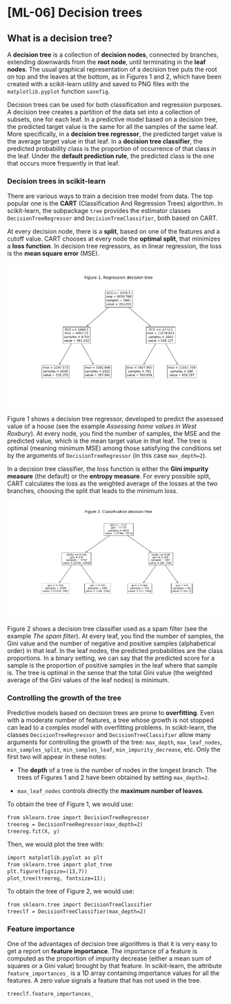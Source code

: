 # [ML-06] Decision trees

## What is a decision tree?

A **decision tree** is a collection of **decision nodes**, connected by branches, extending downwards from the **root node**, until terminating in the **leaf nodes**. The usual graphical representation of a decision tree puts the root on top and the leaves at the bottom, as in Figures 1 and 2, which have been created with a scikit-learn utility and saved to PNG files with the `matplotlib.pyplot` function `savefig`.

Decision trees can be used for both classification and regression purposes. A decision tree creates a partition of the data set into a collection of subsets, one for each leaf. In a predictive model based on a decision tree, the predicted target value is the same for all the samples of the same leaf. More specifically, in a **decision tree regressor**, the predicted target value is the average target value in that leaf. In a **decision tree classifier**, the predicted probability class is the proportion of occurrence of that class in the leaf. Under the **default prediction rule**, the predicted class is the one that occurs more frequently in that leaf.

### Decision trees in scikit-learn

There are various ways to train a decision tree model from data. The top popular one is the **CART** (Classification And Regression Trees) algorithm. In scikit-learn, the subpackage `tree` provides the estimator classes `DecisionTreeRegressor` and `DecisionTreeClassifier`, both based on CART.

At every decision node, there is a **split**, based on one of the features and a cutoff value. CART chooses at every node the **optimal split**, that minimizes a **loss function**. In decision tree regressors, as in linear regression, the loss is the **mean square error** (MSE).

![](https://github.com/cinnData/MLearning/blob/main/Figures/fig_6.1.png)

Figure 1 shows a decision tree regressor, developed to predict the assessed value of a house (see the example *Assessing home values in West Roxbury*). At every node, you find the number of samples, the MSE and the predicted value, which is the mean target value in that leaf. The tree is optimal (meaning minimum MSE) among those satisfying the conditions set by the arguments of `DecisionTreeRegressor` (in this case `max_depth=2`).

In a decision tree classifier, the loss function is either the **Gini impurity measure** (the default) or the **entropy measure**. For every possible split, CART calculates the loss as the weighted average of the losses at the two branches, choosing the split that leads to the minimum loss.

![](https://github.com/cinnData/MLearning/blob/main/Figures/fig_6.2.png)

Figure 2 shows a decision tree classifier used as a spam filter (see the example *The spam filter*). At every leaf, you find the number of samples, the Gini value and the number of negative and positive samples (alphabetical order) in that leaf. In the leaf nodes, the predicted probabilities are the class proportions. In a binary setting, we can say that the predicted score for a sample is the proportion of positive samples in the leaf where that sample is. The tree is optimal in the sense that the total Gini value (the weighted average of the Gini values of the leaf nodes) is minimum.

### Controlling the growth of the tree

Predictive models based on decision trees are prone to **overfitting**. Even with a moderate number of features, a tree whose growth is not stopped can lead to a complex model with overfitting problems. In scikit-learn, the classes `DecisionTreeRegressor` and `DecisionTreeClassifier` allow many arguments for controlling the growth of the tree: `max_depth`, `max_leaf_nodes`, `min_samples_split`, `min_samples_leaf`, `min_impurity_decrease`, etc. Only the first two will appear in these notes:

* The **depth** of a tree is the number of nodes in the longest branch. The trees of Figures 1 and 2 have been obtained by setting `max_depth=2`.

* `max_leaf_nodes` controls directly the **maximum number of leaves**.

To obtain the tree of Figure 1, we would use:

```
from sklearn.tree import DecisionTreeRegressor
treereg = DecisionTreeRegressor(max_depth=2)
treereg.fit(X, y)
```

Then, we would plot the tree with:

```
import matplotlib.pyplot as plt
from sklearn.tree import plot_tree
plt.figure(figsize=(13,7))
plot_tree(treereg, fontsize=11);
```

To obtain the tree of Figure 2, we would use:

```
from sklearn.tree import DecisionTreeClassifier
treeclf = DecisionTreeClassifier(max_depth=2)
```

### Feature importance

One of the advantages of decision tree algorithms is that it is very easy to get a report on **feature importance**. The importance of a feature is computed as the proportion of impurity decrease (either a mean sum of squares or a Gini value) brought by that feature. In scikit-learn, the attribute `feature_importances_` is a 1D array containing importance values for all the features. A zero value signals a feature that has not used in the tree.

```
treeclf.feature_importances_
```
